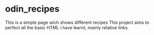 # odin_recipes
This is a simple page wich shows different recipes
This project aims to perfect all the basic HTML i have learnt, mainly relative links.